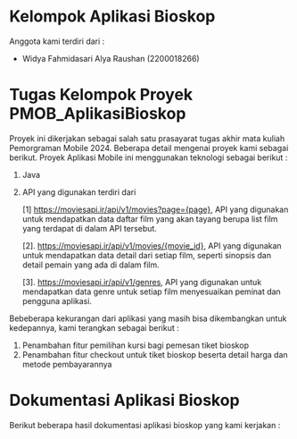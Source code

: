 # Kelompok Aplikasi Bioskop
Anggota kami terdiri dari :
- Widya Fahmidasari Alya Raushan (2200018266)

# Tugas Kelompok Proyek PMOB_AplikasiBioskop
Proyek ini dikerjakan sebagai salah satu prasayarat tugas akhir mata kuliah Pemorgraman Mobile 2024. Beberapa detail mengenai proyek kami sebagai berikut.
Proyek Aplikasi Mobile ini menggunakan teknologi sebagai berikut :
1. Java
2. API yang digunakan terdiri dari
  
   [1] https://moviesapi.ir/api/v1/movies?page={page}, API yang digunakan untuk mendapatkan data daftar film yang akan tayang berupa list film yang terdapat di dalam API tersebut.

    [2]. https://moviesapi.ir/api/v1/movies/{movie_id}, API yang digunakan untuk mendapatkan data detail dari setiap film, seperti sinopsis dan detail pemain yang ada di dalam film.
  
    [3]. https://moviesapi.ir/api/v1/genres, API yang digunakan untuk mendapatkan data genre untuk setiap film menyesuaikan peminat dan pengguna aplikasi.

Bebeberapa kekurangan dari aplikasi yang masih bisa dikembangkan untuk kedepannya, kami terangkan sebagai berikut :

  1. Penambahan fitur pemilihan kursi bagi pemesan tiket bioskop
  2. Penambahan fitur checkout untuk tiket bioskop beserta detail harga dan metode pembayarannya

# Dokumentasi Aplikasi Bioskop
Berikut beberapa hasil dokumentasi aplikasi bioskop yang kami kerjakan :
